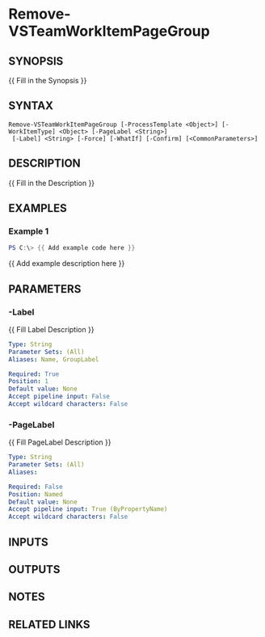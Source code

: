 <!-- #include "./common/header.md" -->

# Remove-VSTeamWorkItemPageGroup

## SYNOPSIS
{{ Fill in the Synopsis }}

## SYNTAX

```
Remove-VSTeamWorkItemPageGroup [-ProcessTemplate <Object>] [-WorkItemType] <Object> [-PageLabel <String>]
 [-Label] <String> [-Force] [-WhatIf] [-Confirm] [<CommonParameters>]
```

## DESCRIPTION
{{ Fill in the Description }}

## EXAMPLES

### Example 1
```powershell
PS C:\> {{ Add example code here }}
```

{{ Add example description here }}

## PARAMETERS

<!-- #include "./params/forcegroup.md" -->

### -Label
{{ Fill Label Description }}

```yaml
Type: String
Parameter Sets: (All)
Aliases: Name, GroupLabel

Required: True
Position: 1
Default value: None
Accept pipeline input: False
Accept wildcard characters: False
```

### -PageLabel
{{ Fill PageLabel Description }}

```yaml
Type: String
Parameter Sets: (All)
Aliases:

Required: False
Position: Named
Default value: None
Accept pipeline input: True (ByPropertyName)
Accept wildcard characters: False
```

<!-- #include "./params/processTemplate.md" -->

<!-- #include "./params/workItemType.md" -->

## INPUTS

## OUTPUTS

## NOTES

## RELATED LINKS
